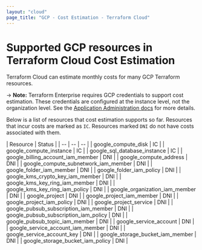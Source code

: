 ```yaml
---
layout: "cloud"
page_title: "GCP - Cost Estimation - Terraform Cloud"
---
```


# Supported GCP resources in Terraform Cloud Cost Estimation

Terraform Cloud can estimate monthly costs for many GCP Terraform resources.

-> **Note:** Terraform Enterprise requires GCP credentials to support cost estimation. These credentials are configured at the instance level, not the organization level. See the [Application Administration docs](/docs/enterprise/admin/integration.html) for more details.

Below is a list of resources that cost estimation supports so far. Resources that incur costs are marked as `IC`. Resources marked `DNI` do not have costs associated with them.

| Resource | Status |
| -- | -- | -- |
| google_compute_disk | IC |
| google_compute_instance | IC |
| google_sql_database_instance | IC |
| google_billing_account_iam_member | DNI |
| google_compute_address | DNI |
| google_compute_subnetwork_iam_member | DNI |
| google_folder_iam_member | DNI |
| google_folder_iam_policy | DNI |
| google_kms_crypto_key_iam_member | DNI |
| google_kms_key_ring_iam_member | DNI |
| google_kms_key_ring_iam_policy | DNI |
| google_organization_iam_member | DNI |
| google_project | DNI |
| google_project_iam_member | DNI |
| google_project_iam_policy | DNI |
| google_project_service | DNI |
| google_pubsub_subscription_iam_member | DNI |
| google_pubsub_subscription_iam_policy | DNI |
| google_pubsub_topic_iam_member | DNI |
| google_service_account | DNI |
| google_service_account_iam_member | DNI |
| google_service_account_key | DNI |
| google_storage_bucket_iam_member | DNI |
| google_storage_bucket_iam_policy | DNI |